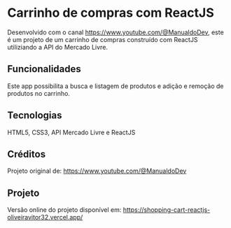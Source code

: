 # Carrinho de compras com ReactJS

  Desenvolvido com o canal https://www.youtube.com/@ManualdoDev, este é um projeto de um carrinho de compras construído com ReactJS utiliziando a API do Mercado Livre.
  
## Funcionalidades
Este app possibilita a busca e listagem de produtos e adição e remoção de produtos no carrinho.

## Tecnologias
HTML5, CSS3, API Mercado Livre e ReactJS

## Créditos
Projeto original de: https://www.youtube.com/@ManualdoDev

## Projeto
Versão online do projeto disponível em: https://shopping-cart-reactjs-oliveiravitor32.vercel.app/
